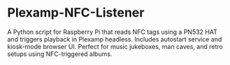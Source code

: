 # Plexamp-NFC-Listener
A Python script for Raspberry Pi that reads NFC tags using a PN532 HAT and triggers playback in Plexamp headless. Includes autostart service and kiosk-mode browser UI. Perfect for music jukeboxes, man caves, and retro setups using NFC-triggered albums.
